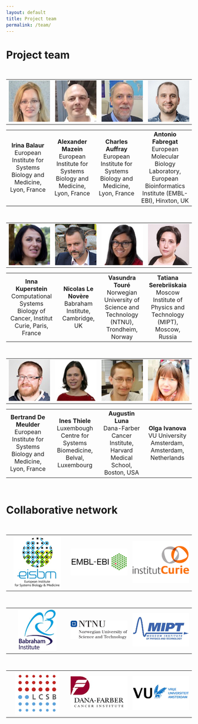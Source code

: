 ```yaml
---
layout: default
title: Project team
permalink: /team/
---
```


# Project team


<br />

<table>
    <tr>
      <td style="width: 220px;" align="center"><img src="/images/team/IrinaBalaur.jpg" width="130"/></td>
      <td style="width: 220px;" align="center"><img src="/images/team/AlexanderMazein.jpg" width="130"/></td>
      <td style="width: 220px;" align="center"><img src="/images/team/CharlesAuffray.jpg" width="130"/></td>
      <td style="width: 220px;" align="center"><img src="/images/team/AntonioFabregat.jpg" width="130"/></td>
    </tr>
</table>
<table>
    <tr>
      <td style="width: 220px;" align="center"><font size="3"><strong>Irina Balaur</strong><br />European Institute for Systems Biology and Medicine, Lyon, France</font></td>
      <td style="width: 220px;" align="center"><font size="3"><strong>Alexander Mazein</strong><br />European Institute for Systems Biology and Medicine, Lyon, France</font></td>
      <td style="width: 220px;" align="center"><font size="3"><strong>Charles Auffray</strong><br />European Institute for Systems Biology and Medicine, Lyon, France</font></td>
      <td style="width: 220px;" align="center"><font size="3"><strong>Antonio Fabregat</strong><br />European Molecular Biology Laboratory, European Bioinformatics Institute (EMBL-EBI), Hinxton, UK</font></td>
    </tr>
</table>

<br />

<table>
    <tr>
      <td style="width: 220px;" align="center"><img src="/images/team/InnaKuperstein.jpg" width="130"/></td>
      <td style="width: 220px;" align="center"><img src="/images/team/NicolasLeNovere.jpg" width="130"/></td>
      <td style="width: 220px;" align="center"><img src="/images/team/VasundraToure.jpg" width="130"/></td>
      <td style="width: 220px;" align="center"><img src="/images/team/TatianaSerebriiskaia.jpg" width="130"/></td>
    </tr>
</table>
<table>
    <tr>
      <td style="width: 220px;" align="center"><font size="3"><strong>Inna Kuperstein</strong><br />Computational Systems Biology of Cancer, Institut Curie, Paris, France</font></td>
      <td style="width: 220px;" align="center"><font size="3"><strong>Nicolas Le Novère</strong><br />Babraham Institute, Cambridge, UK</font></td>
      <td style="width: 220px;" align="center"><font size="3"><strong>Vasundra Touré</strong><br />Norwegian University of Science and Technology (NTNU), Trondheim, Norway</font></td>
      <td style="width: 220px;" align="center"><font size="3"><strong>Tatiana Serebriiskaia</strong><br />Moscow Institute of Physics and Technology (MIPT), Moscow, Russia</font></td>
    </tr>
</table>

<br />

<table>
    <tr>
      <td style="width: 220px;" align="center"><img src="/images/team/BertrandDeMeulder.jpg" width="130"/></td>
      <td style="width: 220px;" align="center"><img src="/images/team/InesThiele.jpg" width="130"/></td>
      <td style="width: 220px;" align="center"><img src="/images/team/AugustinLuna.jpg" width="130"/></td>
      <td style="width: 220px;" align="center"><img src="/images/team/OlgaIvanova.jpg" width="130"/></td>
    </tr>
</table>
<table>
    <tr>
      <td style="width: 220px;" align="center"><font size="3"><strong>Bertrand De Meulder</strong><br />European Institute for Systems Biology and Medicine, Lyon, France</font></td>
      <td style="width: 220px;" align="center"><font size="3"><strong>Ines Thiele</strong><br />Luxembough Centre for Systems Biomedicine, Belval, Luxembourg</font></td>
      <td style="width: 220px;" align="center"><font size="3"><strong>Augustin Luna</strong><br />Dana-Farber Cancer Institute, Harvard Medical School, Boston, USA</font></td>
      <td style="width: 220px;" align="center"><font size="3"> <strong>Olga Ivanova</strong><br />VU University Amsterdam, Amsterdam, Netherlands </font></td>
    </tr>
</table>

<br />

# Collaborative network

<br />

<table>
    <tr>
      <td width="320" align="center"><img src="/images/logos/eisbm_logo.jpg" width="130"/></td>
      <td width="320" align="center"><img src="/images/logos/embl-ebi_logo.jpg" width="220"/></td>
      <td width="320" align="center"><img src="/images/logos/institut_curie_logo.jpg" width="160"/></td>
    </tr>
</table>

<!--<td width="320" align="center"><img src="/images/logos/lcsb_logo.jpg" width="140"/></td>-->

<br />

<table>
    <tr>
      <td style="width:320px;" align="center"><img src="/images/logos/babraham_logo.jpg" width="105"/></td>
      <td style="width:320px;" align="center"><img src="/images/logos/ntnu_logo.jpg" width="200"/></td>
      <td style="width:320px;" align="center"><img src="/images/logos/mipt_logo.jpg" width="190"/></td>
    </tr>
</table>

<br />

<table>
    <tr>
      <td style="width:320px;" align="center"><img src="/images/logos/lcsb_logo.jpg" width="120"/></td>
      <td style="width:320px;" align="center"><img src="/images/logos/dfci.jpg" width="180"/></td>
      <td style="width:320px;" align="center"><img src="/images/logos/vu_logo.jpg" width="220"/></td>
    </tr>
</table>

<br />


